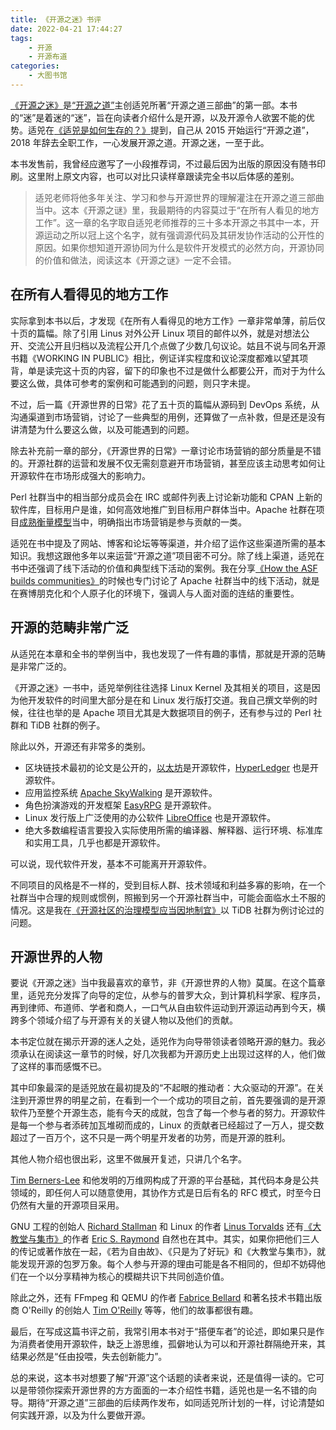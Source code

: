 ```yaml
---
title: 《开源之迷》书评
date: 2022-04-21 17:44:27
tags:
    - 开源
    - 开源布道
categories:
    - 大图书馆
---
```



[《开源之迷》](https://book.douban.com/subject/35716759/)是[“开源之道”](https://opensourceway.community/)主创适兕所著“开源之道三部曲”的第一部。本书的“迷”是着迷的“迷”，旨在向读者介绍什么是开源，以及开源令人欲罢不能的优势。适兕在[《适兕是如何生存的？》](https://opensourceway.community/posts/the_way_of_open_source/how-to-make-money-of-open-source-way/)提到，自己从 2015 开始运行“开源之道”，2018 年辞去全职工作，一心发展开源之道。开源之迷，一至于此。

本书发售前，我曾经应邀写了一小段推荐词，不过最后因为出版的原因没有随书印刷。这里附上原文内容，也可以对比只读样章跟读完全书以后体感的差别。

> 适兕老师将他多年关注、学习和参与开源世界的理解灌注在开源之道三部曲当中。这本《开源之谜》里，我最期待的内容莫过于“在所有人看见的地方工作”。这一章的名字取自适兕老师推荐的三十多本开源之书其中一本，开源运动之所以冠上这个名字，就有强调源代码及其研发协作活动的公开性的原因。如果你想知道开源协同为什么是软件开发模式的必然方向，开源协同的价值和做法，阅读这本《开源之谜》一定不会错。

<!-- more -->

## 在所有人看得见的地方工作

实际拿到本书以后，才发现《在所有人看得见的地方工作》一章非常单薄，前后仅十页的篇幅。除了引用 Linus 对外公开 Linux 项目的邮件以外，就是对想法公开、交流公开且归档以及流程公开几个点做了少数几句议论。姑且不说与同名开源书籍《WORKING IN PUBLIC》相比，例证详实程度和议论深度都难以望其项背，单是读完这十页的内容，留下的印象也不过是做什么都要公开，而对于为什么要这么做，具体可参考的案例和可能遇到的问题，则只字未提。

不过，后一篇《开源世界的日常》花了五十页的篇幅从源码到 DevOps 系统，从沟通渠道到市场营销，讨论了一些典型的用例，还算做了一点补救，但是还是没有讲清楚为什么要这么做，以及可能遇到的问题。

除去补充前一章的部分，《开源世界的日常》一章讨论市场营销的部分质量是不错的。开源社群的运营和发展不仅无需刻意避开市场营销，甚至应该主动思考如何让开源软件在市场形成强大的影响力。

Perl 社群当中的相当部分成员会在 IRC 或邮件列表上讨论新功能和 CPAN 上新的软件库，目标用户是谁，如何高效地推广到目标用户群体当中。Apache 社群在项目[成熟衡量模型](https://tisonkun.org/open-source-guides/apache-maturity-model/)当中，明确指出市场营销是参与贡献的一类。

适兕在书中提及了网站、博客和论坛等等渠道，并介绍了运作这些渠道所需的基本知识。我想这跟他多年以来运营“开源之道”项目密不可分。除了线上渠道，适兕在书中还强调了线下活动的价值和典型线下活动的案例。我在分享[《How the ASF builds communities》](https://www.bilibili.com/video/BV1ya411i7qr)的时候也专门讨论了 Apache 社群当中的线下活动，就是在赛博朋克化和个人原子化的环境下，强调人与人面对面的连结的重要性。

## 开源的范畴非常广泛

从适兕在本章和全书的举例当中，我也发现了一件有趣的事情，那就是开源的范畴是非常广泛的。

《开源之迷》一书中，适兕举例往往选择 Linux Kernel 及其相关的项目，这是因为他开发软件的时间里大部分是在和 Linux 发行版打交道。我自己撰文举例的时候，往往也举的是 Apache 项目尤其是大数据项目的例子，还有参与过的 Perl 社群和 TiDB 社群的例子。

除此以外，开源还有非常多的类别。

* 区块链技术最初的论文是公开的，[以太坊](https://github.com/ethereum)是开源软件，[HyperLedger](https://github.com/hyperledger) 也是开源软件。
* 应用监控系统 [Apache SkyWalking](https://skywalking.apache.org) 是开源软件。
* 角色扮演游戏的开发框架 [EasyRPG](https://github.com/EasyRPG) 是开源软件。
* Linux 发行版上广泛使用的办公软件 [LibreOffice](https://github.com/LibreOffice) 也是开源软件。
* 绝大多数编程语言要投入实际使用所需的编译器、解释器、运行环境、标准库和实用工具，几乎也都是开源软件。

可以说，现代软件开发，基本不可能离开开源软件。

不同项目的风格是不一样的，受到目标人群、技术领域和利益多寡的影响，在一个社群当中合理的规则或惯例，照搬到另一个开源社群当中，可能会面临水土不服的情况。这是我在[《开源社区的治理模型应当因地制宜》](https://zhuanlan.zhihu.com/p/397682701)以 TiDB 社群为例讨论过的问题。

## 开源世界的人物

要说《开源之迷》当中我最喜欢的章节，非《开源世界的人物》莫属。在这个篇章里，适兕充分发挥了向导的定位，从参与的普罗大众，到计算机科学家、程序员，再到律师、布道师、学者和商人，一口气从自由软件运动到开源运动再到今天，横跨多个领域介绍了与开源有关的关键人物以及他们的贡献。

本书定位就在揭示开源的迷人之处，适兕作为向导带领读者领略开源的魅力。我必须承认在阅读这一章节的时候，好几次我都为开源历史上出现过这样的人，他们做了这样的事而感慨不已。

其中印象最深的是适兕放在最初提及的“不起眼的推动者：大众驱动的开源”。在关注到开源世界的明星之前，在看到一个一个成功的项目之前，首先要强调的是开源软件乃至整个开源生态，能有今天的成就，包含了每一个参与者的努力。开源软件是每一个参与者添砖加瓦堆砌而成的，Linux 的贡献者已经超过了一万人，提交数超过了一百万个，这不只是一两个明星开发者的功劳，而是开源的胜利。

其他人物介绍也很出彩，这里不做展开复述，只讲几个名字。

[Tim Berners-Lee](https://en.wikipedia.org/wiki/Tim_Berners-Lee) 和他发明的万维网构成了开源的平台基础，其代码本身是公共领域的，即任何人可以随意使用，其协作方式是日后有名的 RFC 模式，时至今日仍然有大量的开源项目采用。

GNU 工程的创始人 [Richard Stallman](https://en.wikipedia.org/wiki/Richard_Stallman) 和 Linux 的作者 [Linus Torvalds](https://en.wikipedia.org/wiki/Linus_Torvalds) 还有[《大教堂与集市》](https://book.douban.com/subject/25881855/)的作者 [Eric S. Raymond](https://en.wikipedia.org/wiki/Eric_S._Raymond) 自然也在其中。其实，如果你把他们三人的传记或著作放在一起，《若为自由故》、《只是为了好玩》和《大教堂与集市》，就能发现开源的包罗万象。每个人参与开源的理由可能是各不相同的，但却不妨碍他们在一个以分享精神为核心的模糊共识下共同创造价值。

除此之外，还有 FFmpeg 和 QEMU 的作者 [Fabrice Bellard](https://en.wikipedia.org/wiki/Fabrice_Bellard) 和著名技术书籍出版商 O'Reilly 的创始人 [Tim O'Reilly](https://en.wikipedia.org/wiki/Tim_O%27Reilly) 等等，他们的故事都很有趣。

最后，在写成这篇书评之前，我常引用本书对于“搭便车者”的论述，即如果只是作为消费者使用开源软件，缺乏上游思维，孤僻地认为可以和开源社群隔绝开来，其结果必然是“任由投喂，失去创新能力”。

总的来说，这本书对想要了解“开源”这个话题的读者来说，还是值得一读的。它可以是带领你探索开源世界的方方面面的一本介绍性书籍，适兕也是一名不错的向导。期待“开源之道”三部曲的后续两作发布，如同适兕所计划的一样，讨论清楚如何实践开源，以及为什么要做开源。

